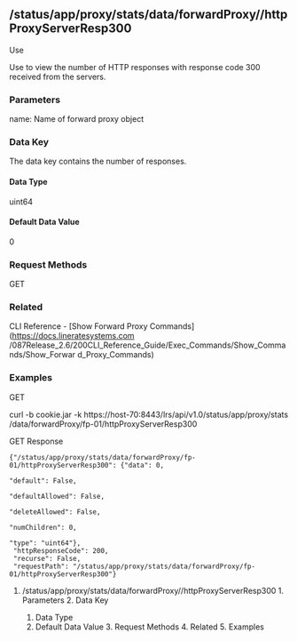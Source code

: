 ## /status/app/proxy/stats/data/forwardProxy/<name>/httpProxyServerResp300

Use

Use to view the number of HTTP responses with response code 300 received from
the servers.

### Parameters

name: Name of forward proxy object

### Data Key

The data key contains the number of responses.

#### Data Type

uint64

#### Default Data Value

0

### Request Methods

GET

### Related

CLI Reference - [Show Forward Proxy Commands](https://docs.lineratesystems.com
/087Release_2.6/200CLI_Reference_Guide/Exec_Commands/Show_Commands/Show_Forwar
d_Proxy_Commands)

### Examples

GET

curl -b cookie.jar -k https://host-70:8443/lrs/api/v1.0/status/app/proxy/stats
/data/forwardProxy/fp-01/httpProxyServerResp300

GET Response

    
    {"/status/app/proxy/stats/data/forwardProxy/fp-01/httpProxyServerResp300": {"data": 0,
                                                                                 "default": False,
                                                                                 "defaultAllowed": False,
                                                                                 "deleteAllowed": False,
                                                                                 "numChildren": 0,
                                                                                 "type": "uint64"},
     "httpResponseCode": 200,
     "recurse": False,
     "requestPath": "/status/app/proxy/stats/data/forwardProxy/fp-01/httpProxyServerResp300"}
    

  1. /status/app/proxy/stats/data/forwardProxy/<name>/httpProxyServerResp300
    1. Parameters
    2. Data Key
      1. Data Type
      2. Default Data Value
    3. Request Methods
    4. Related
    5. Examples


